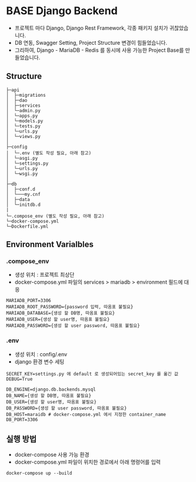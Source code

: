 ﻿# BASE Django Backend

* 프로젝트 마다 Django, Django Rest Framework, 각종 패키지 설치가 귀찮았습니다.
* DB 연동, Swagger Setting, Project Structure 변경이 힘들었습니다.
* 그리하여, Django - MariaDB - Redis 를 동시에 사용 가능한 Project Base를 만들었습니다.


## Structure
```
├─api
│  ├─migrations
│  ├─dao
│  ├─services
│  └─admin.py
│  └─apps.py
│  └─models.py
│  └─tests.py
│  └─urls.py
│  └─views.py
│  
├─config
│  └─.env (별도 작성 필요, 아래 참고)
│  └─asgi.py
│  └─settings.py
│  └─urls.py
│  └─wsgi.py
│
├─db
│  ├─conf.d
│  └───my.cnf
│  ├─data
│  └─initdb.d
|
└─.compose_env (별도 작성 필요, 아래 참고)
└─docker-compose.yml
└─Dockerfile.yml
```

## Environment Varialbles
### .compose_env
* 생성 위치 : 프로젝트 최상단
* docker-compose.yml 파일의 services > mariadb > environment 필드에 대응
```
MARIADB_PORT=3306
MARIADB_ROOT_PASSWORD={password 입력, 따옴표 불필요}
MARIADB_DATABASE={생성 할 DB명, 따옴표 불필요}
MARIADB_USER={생성 할 user명, 따옴표 불필요}
MARIADB_PASSWORD={생성 할 user password, 따옴표 불필요}
```

### .env
* 생성 위치 : config/.env
* django 환경 변수 세팅
```
SECRET_KEY=settings.py 에 default 로 생성되어있는 secret_key 를 옮긴 값
DEBUG=True

DB_ENGINE=django.db.backends.mysql
DB_NAME={생성 할 DB명, 따옴표 불필요}
DB_USER={생성 할 user명, 따옴표 불필요}
DB_PASSWORD={생성 할 user password, 따옴표 불필요}
DB_HOST=maraidb # docker-compose.yml 에서 지정한 container_name
DB_PORT=3306
```

## 실행 방법
* docker-compose 사용 가능 환경
* docker-compose.yml 파일이 위치한 경로에서 아래 명령어를 입력
```
docker-compose up --build
```
